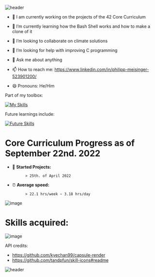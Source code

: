 ![header](https://capsule-render.vercel.app/api?type=wave&color=gradient&height=300&section=header&text=Welcome%20to%20my%20github&fontSize=40)


- :book: I am currently working on the projects of the 42 Core Curriculum

- 🌱 I’m currently learning how the Bash Shell works and how to make a clone of it

- 👯 I’m looking to collaborate on climate solutions

- 🤔 I’m looking for help with improving C programming

- 💬 Ask me about anything

- 📫 How to reach me: https://www.linkedin.com/in/philipp-meisinger-523901200/

- 😄 Pronouns: He/Him

Part of my toolbox:

[![My Skills](https://skillicons.dev/icons?i=c,bash,vscode)](https://skillicons.dev)

Future learnings include:

[![Future Skills](https://skillicons.dev/icons?i=cpp,cs,python)](https://skillicons.dev)


# Core Curriculum Progress as of September 22nd. 2022 #

- :running: **Started Projects:** 

            > 25th. of April 2022

- :alarm_clock: **Average speed:** 
      
            > 22.1 hrs/week ~ 3.18 hrs/day

![image](https://user-images.githubusercontent.com/96015618/201988850-62669679-4e56-40e7-92c8-b43ee88207d4.png)

# Skills acquired: #

![image](https://user-images.githubusercontent.com/96015618/188263600-7b68e295-b230-4352-8ebc-37442498e115.png)

API credits:
- https://github.com/kyechan99/capsule-render
- https://github.com/tandpfun/skill-icons#readme

![header](https://capsule-render.vercel.app/api?type=wave&color=gradient&height=300&section=footer&text=^_^&fontSize=40)
